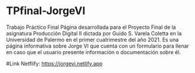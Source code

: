 # TPfinal-JorgeVI
Trabajo Práctico Final
Página desarrollada para el Proyecto Final de la asignatura Producción Digital II dictada por Guido S. Varela Coletta en la Universidad de Palermo en el primer cuatrimestre del año 2021.
Es una página informativa sobre Jorge VI que cuenta con un formulario para llenar en caso que el usuario presente información o documentación sobre él. 

#Link 
Netflify: https://jorgevi.netlify.app


